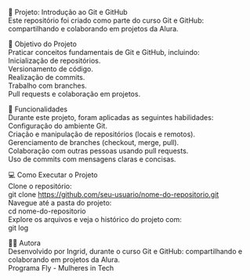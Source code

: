 📌 Projeto: Introdução ao Git e GitHub  
Este repositório foi criado como parte do curso Git e GitHub: compartilhando e colaborando em projetos da Alura.  

🚀 Objetivo do Projeto  
Praticar conceitos fundamentais de Git e GitHub, incluindo:  
      Inicialização de repositórios.  
      Versionamento de código.  
      Realização de commits.  
      Trabalho com branches.  
      Pull requests e colaboração em projetos.  

🔧 Funcionalidades  
Durante este projeto, foram aplicadas as seguintes habilidades:  
      Configuração do ambiente Git.  
      Criação e manipulação de repositórios (locais e remotos).  
      Gerenciamento de branches (checkout, merge, pull).  
      Colaboração com outras pessoas usando pull requests.  
      Uso de commits com mensagens claras e concisas.  

💻 Como Executar o Projeto  
Clone o repositório:  
git clone https://github.com/seu-usuario/nome-do-repositorio.git  
Navegue até a pasta do projeto:  
cd nome-do-repositorio  
Explore os arquivos e veja o histórico do projeto com:  
git log  


👩‍💻 Autora  
Desenvolvido por Ingrid, durante o curso Git e GitHub: compartilhando e colaborando em projetos da Alura.  
Programa Fly - Mulheres in Tech  
